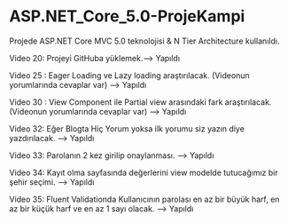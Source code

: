 # ASP.NET_Core_5.0-ProjeKampi
Projede ASP.NET Core MVC 5.0 teknolojisi &amp; N Tier Architecture kullanıldı.

Video 20: Projeyi GitHuba yüklemek.--> Yapıldı

Video 25 : Eager Loading ve Lazy loading araştırılacak.
(Videonun yorumlarında cevaplar var) --> Yapıldı

Video 30 : View Component ile Partial view arasındaki fark araştırılacak.(Videonun yorumlarında cevaplar var) --> Yapıldı

Video 32: Eğer Blogta Hiç Yorum yoksa ilk yorumu siz yazın diye yazdırılacak. --> Yapıldı

Video 33: Parolanın 2 kez girilip onaylanması. --> Yapıldı

Video 34: Kayıt olma sayfasında değerlerini view modelde tutucağımız bir şehir seçimi. --> Yapıldı

Video 35: Fluent Validationda Kullanıcının parolası en az bir büyük harf, en az bir küçük harf ve en az 1 sayı olacak. --> Yapıldı

